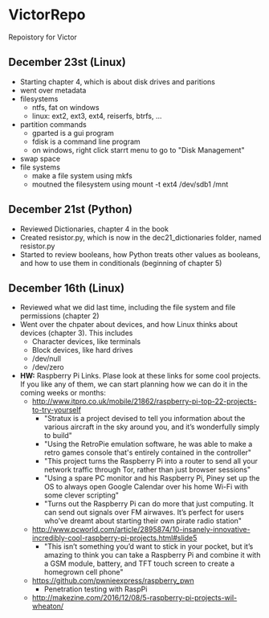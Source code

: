 # VictorRepo

Repoistory for Victor


## December 23st (Linux)

- Starting chapter 4, which is about disk drives and paritions
- went over metadata
- filesystems
    - ntfs, fat on windows
    - linux: ext2, ext3, ext4, reiserfs, btrfs, ...
- partition commands
    - gparted is a gui program
    - fdisk is a command line program
    - on windows, right click starrt menu to go to "Disk Management"
- swap space
- file systems
    - make a file system using mkfs
    - moutned the filesystem using mount -t ext4 /dev/sdb1 /mnt

## December 21st (Python)

- Reviewed Dictionaries, chapter 4 in the book
- Created resistor.py, which is now in the dec21_dictionaries folder, named resistor.py
- Started to review booleans, how Python treats other values as booleans, and how to use them in conditionals (beginning of chapter 5)

## December 16th (Linux)

- Reviewed what we did last time, including the file system and file permissions (chapter 2)
- Went over the chpater about devices, and how Linux thinks about devices (chapter 3). This includes
  - Character devices, like terminals
  - Block devices, like hard drives
  - /dev/null
  - /dev/zero
- **HW:** Raspberry Pi Links. Plase look at these links for some cool projects. If you like any of them, we can start planning how we can do it in the coming weeks or months:
  - http://www.itpro.co.uk/mobile/21862/raspberry-pi-top-22-projects-to-try-yourself
    - "Stratux is a project devised to tell you information about the various aircraft in the sky around you, and it’s wonderfully simply to build"
    - "Using the RetroPie emulation software, he was able to make a retro games console that's entirely contained in the controller"
    - "This project turns the Raspberry Pi into a router to send all your network traffic through Tor, rather than just browser sessions"
    - "Using a spare PC monitor and his Raspberry Pi, Piney set up the OS to always open Google Calendar over his home Wi-Fi with some clever scripting"
    - "Turns out the Raspberry Pi can do more that just computing. It can send out signals over FM airwaves. It’s perfect for users who’ve dreamt about starting their own pirate radio station"
  - http://www.pcworld.com/article/2895874/10-insanely-innovative-incredibly-cool-raspberry-pi-projects.html#slide5
    - "This isn’t something you’d want to stick in your pocket, but it’s amazing to think you can take a Raspberry Pi and combine it with a GSM module, battery, and TFT touch screen to create a homegrown cell phone"
  - https://github.com/pwnieexpress/raspberry_pwn
    - Penetration testing with RaspPi
  - http://makezine.com/2016/12/08/5-raspberry-pi-projects-wil-wheaton/
